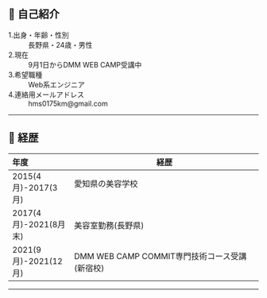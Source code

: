 ## 👤 自己紹介
 <dl>
  <dt>1.出身・年齢・性別</dt>
   <dd>長野県・24歳・男性</dd>
  <dt>2.現在</dt>
   <dd>9月1日からDMM WEB CAMP受講中</dd>
  <dt>3.希望職種</dt>
   <dd>Web系エンジニア</dd>
  <dt>4.連絡用メールアドレス</dt>
   <dd>
   hms0175km@gmail.com
  </dd>
</dl>

--------------------------------------------------------------------------
## 📄 経歴
 
 |        年度        |                  経歴                  |
 |:-------------------|---------------------------------------|
 | 2015(4月)-2017(3月)|愛知県の美容学校 　　　　　　　　　　　　　　　　　　　　　　               |
 |      2017(4月)-2021(8月末) |美容室勤務(長野県)                         |
 |2021(9月)-2021(12月)|DMM WEB CAMP COMMIT専門技術コース受講(新宿校)|
 
 --------------------------------------------------------------------------
 
<!--
**siyo0715/siyo0715** is a ✨ _special_ ✨ repository because its `README.md` (this file) appears on your GitHub profile.

Here are some ideas to get you started:

- 🔭 I’m currently working on ...
- 🌱 I’m currently learning ...
- 👯 I’m looking to collaborate on ...
- 🤔 I’m looking for help with ...
- 💬 Ask me about ...
- 📫 How to reach me: ...
- 😄 Pronouns: ...
- ⚡ Fun fact: ...
-->
